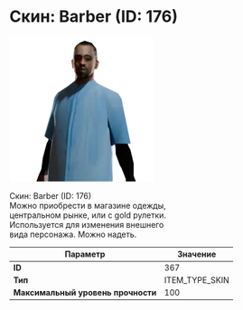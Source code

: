 # Скин: Barber (ID: 176)

![Item Image](../img/367.webp?raw=true)

Скин: Barber (ID: 176)<br>Можно приобрести в магазине одежды,<br>центральном рынке, или с gold рулетки.<br>Используется для изменения внешнего<br>вида персонажа. Можно надеть.


| Параметр | Значение |
|----------|----------|
| **ID** | 367 |
| **Тип** | ITEM_TYPE_SKIN |
| **Максимальный уровень прочности** | 100 |

